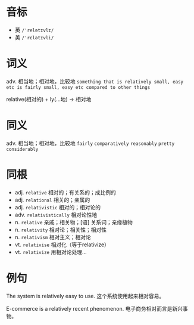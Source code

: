 # 音标

- 英 `/'relətɪvlɪ/`
- 美 `/'rɛlətɪvli/`

# 词义

adv. 相当地；相对地，比较地
`something that is relatively small, easy etc is fairly small, easy etc compared to other things`



relative(相对的) + ly(…地) → 相对地

# 同义

adv. 相当地；相对地，比较地
`fairly` `comparatively` `reasonably` `pretty` `considerably`

# 同根

- adj. `relative` 相对的；有关系的；成比例的
- adj. `relational` 相关的；亲属的
- adj. `relativistic` 相对的；相对论的
- adv. `relativistically` 相对论性地
- n. `relative` 亲戚；相关物；[语] 关系词；亲缘植物
- n. `relativity` 相对论；相关性；相对性
- n. `relativism` 相对主义；相对论
- vt. `relativise` 相对化（等于relativize）
- vt. `relativize` 用相对论处理…

# 例句

The system is relatively easy to use.
这个系统使用起来相对容易。

E-commerce is a relatively recent phenomenon.
电子商务相对而言是新兴事物。


